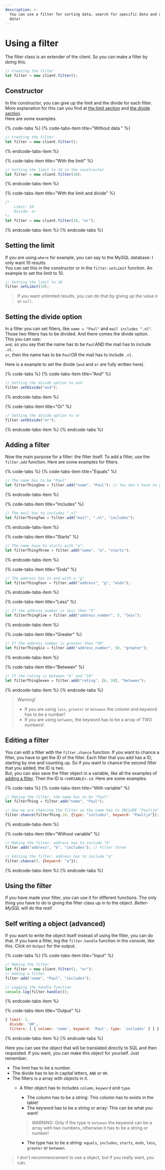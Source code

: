 ```yaml
---
description: >-
  You can use a filter for sorting data, search for specific data and update
  data!
---
```


# Using a filter

The filter class is an extender of the client. So you can make a filter by doing this.

```javascript
// Creating the filter
let filter = new client.filter();
```

## Constructor

In the constructor, you can give up the limit and the divide for each filter. More explanation for this can you find at [the limit section](using-a-filter.md#setting-the-limit) and [the divide section](using-a-filter.md#setting-the-divide-option).   
Here are some examples.

{% code-tabs %}
{% code-tabs-item title="Without data " %}
```javascript
// Creating the filter
let filter = new client.filter();
```
{% endcode-tabs-item %}

{% code-tabs-item title="With the limit" %}
```javascript
// Setting the limit to 10 in the constructor
let filter = new client.filter(10);
```
{% endcode-tabs-item %}

{% code-tabs-item title="With the limit and divide" %}
```javascript
/*
    Limit: 10
    Divide: or
*/
let filter = new client.filter(10, "or");
```
{% endcode-tabs-item %}
{% endcode-tabs %}

## Setting the limit

If you are using `where` for example, you can say to the MySQL database: I only want 10 results.  
You can set this in the constructor or in the `filter.setLimit` function. An example to set the limit to 10.

```javascript
// Setting the limit to 10
filter.setLimit(10);
```

> If you want unlimited results, you can do that by giving up the value `0` or `null`.

## Setting the divide option

In a filter you can set filters, like `name = "Paul"` and `mail includes ".nl"`. Those two filters has to be divided. And there comes the divide option.   
This you can use:  
`and`, so you say that the name has to be `Paul`AND the mail has to include `.nl`.  
`or`, then the name has to be `Paul`OR the mail has to include `.nl`.

Here is a example to set the divide \(`and` and `or` are fully written here\).

{% code-tabs %}
{% code-tabs-item title="And" %}
```javascript
// Setting the divide option to and
filter.setDivide("and");
```
{% endcode-tabs-item %}

{% code-tabs-item title="Or" %}
```javascript
// Setting the divide option to or
filter.setDivide("or");
```
{% endcode-tabs-item %}
{% endcode-tabs %}

## Adding a filter

Now the main purpose for a filter: the filter itself. To add a filter, use the `filter.add` function. Here are some examples for filters.

{% code-tabs %}
{% code-tabs-item title="Equals" %}
```javascript
// The name has to be "Paul"
let filterThingOne = filter.add("name", "Paul"); // You don't have to give up the type, that is "equals" by default.
```
{% endcode-tabs-item %}

{% code-tabs-item title="Includes" %}
```javascript
// The mail has to includes ".nl"
let filterThingTwo = filter.add("mail", ".nl", "includes");
```
{% endcode-tabs-item %}

{% code-tabs-item title="Starts" %}
```javascript
// The name hase to starts with "a";
let filterThingThree = filter.add("name", "a", "starts");
```
{% endcode-tabs-item %}

{% code-tabs-item title="Ends" %}
```javascript
// The address has to end with a "g"
let filterThingFour = filter.add("address", "g", "ends");
```
{% endcode-tabs-item %}

{% code-tabs-item title="Less" %}
```javascript
// If the address_number is less then "5"
let filterThingFive = filter.add("address_number", 5, "less");
```
{% endcode-tabs-item %}

{% code-tabs-item title="Greater" %}
```javascript
// If the address_number is greater then "50"
let filterThingSix = filter.add("address_number", 50, "greater");
```
{% endcode-tabs-item %}

{% code-tabs-item title="Between" %}
```javascript
// If the rating is between "6" and "10"
let filterThingSeven = filter.add("rating", [6, 10], "between");
```
{% endcode-tabs-item %}
{% endcode-tabs %}

> Warning!   
> - If you are using `less`, `greater` or `between` the column and keyword has to be a number!  
> - If you are using `between`, the keyword has to be a array of TWO numbers!

## Editing a filter

You can edit a filter with the `filter.chance` function. If you want to chance a filter, you have to get the ID of the filter. Each filter that you add has a ID, starting by one and counting up. So if you want to chance the second filter that you added, the ID is two.   
But, you can also save the filter object in a variable, like all the examples of [adding a filter](using-a-filter.md#adding-a-filter). Then the ID is `<VARIABLE>.id`. Here are some examples.

{% code-tabs %}
{% code-tabs-item title="With variable" %}
```javascript
// Making the filter, the name has to be "Paul".
let filterThing = filter.add("name", "Paul");

// Now we are chancing the filter so the name has to INCLUDE "Paultje".
filter.chance(filterThing.id, {type: "includes", keyword: "Paultje"});
```
{% endcode-tabs-item %}

{% code-tabs-item title="Without variable" %}
```javascript
// Making the filter: address has to include "b"
filter.add("address", "b", "includes"); // Filter three

// Editing the filter: address has to include "a"
filter.chance(3, {keyword: "a"});
```
{% endcode-tabs-item %}
{% endcode-tabs %}

## Using the filter

If you have made your filter, you can use it for different functions. The only thing you have to do is giving the filter class up in to the object. _Better-MySQL_ will do the rest!

## Self writing a object \(advanced\)

If you want to write the object itself instead of using the filter, you can do that. If you have a filter, log the `filter.handle` function in the console, like this. Click on `Output` for the output.

{% code-tabs %}
{% code-tabs-item title="Input" %}
```javascript
// Making the filter
let filter = new client.filter(1, "or");
// Adding a filter
filter.add("name", "Paul", "includes");

// Logging the handle function
console.log(filter.handle());
```
{% endcode-tabs-item %}

{% code-tabs-item title="Output" %}
```javascript
{ limit: 1,
  divide: 'OR',
  filters: [ { column: 'name', keyword: 'Paul', type: 'includes' } ] }
```
{% endcode-tabs-item %}
{% endcode-tabs %}

Here you can see the object that will be translated directly to SQL and then requested. If you want, you can   make this object for yourself. Just remember:

* The limit has to be a number.
* The divide has to be in capital letters, `AND` or `OR`.
* The filters is a array with objects in it.
  * A filter object has to includes `column`, `keyword` and `type`.

    * The column has to be a string: This column has to exists in the table!
    * The keyword has to be a string or array: This can be what you want!

    > WARNING: Only if the type is `between` the keyword can be a array with two numbers, otherwise it has to be a string or number!

    * The type has to be a string: `equals`, `includes`, `starts`, `ends`, `less`, `greater` or `between`.

> I don't recommencement to use a object, but if you really want, you can.

